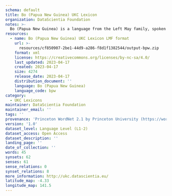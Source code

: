 ```yaml
---
schema: default
title: Bo (Papua New Guinea) UKC Lexicon
organization: DataScientia Foundation
notes: >-
  Bo (Papua New Guinea) is a language from the Left May family, spoken in Oceania. The UKC Lexicon of Bo (Papua New Guinea) is represented as a lexico-semantic network. It consists of words, word senses, synsets, as well as sense-level and synset-level relationships.
resources:
  - name: Bo (Papua New Guinea) UKC Lexicon LMF format
    url: >-
      resources/cf850907-2be1-44d9-a286-f8d1f1382544/output-bpw.zip
    format: xml
    license: https://creativecommons.org/licenses/by-nc-sa/4.0/
    last_updated: 2023-04-17
    created: 2023-04-17
    size: 4274
    release_date: 2023-04-17
    distribution_document: ''
    language: Bo (Papua New Guinea)
    language_code: bpw
category:
  - UKC Lexicons
maintainer: DataScientia Foundation
maintainer_email: ''
tags: ''
provenance: 'Princeton WordNet 2.1 by Princeton University (https://wordnet.princeton.edu)'
version: '1.0'
dataset_level: Language Level (L1-2)
dataset_access: Open Access
dataset_description: ''
landing_page: ''
date_of_collection: ''
words: 45
synsets: 62
senses: 61
sense_relations: 0
synset_relations: 8
more_information: http://ukc.datascientia.eu/
latitude_map: -4.33
longitude_map: 141.5
---
```

